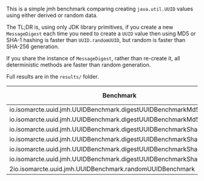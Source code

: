 This is a simple jmh benchmark comparing creating `java.util.UUID` values using either derived or random data.

The TL;DR is, using only JDK library primitives, if you create a new `MessageDigest` each time you need to create a `UUID` value then using MD5 or SHA-1 hashing is faster than `UUID.randomUUID`, but random is faster than SHA-256 generation.

If you share the instance of `MessageDigest`, rather than re-create it, all deterministic methods are faster than random generation.

Full results are in the `results/` folder.

|Benchmark                                                           |Mode  |Threads |Samples |Score          |Score Error (99.9%) |Unit  |
| ------------------------------------------------------------------ | ---- | ------ | -------| ------------- | ------------------ | ---- |
|io.isomarcte.uuid.jmh.UUIDBenchmark.digestUUIDBenchmarkMd5          |thrpt |14      |50      |1029726.868709 |25070.778880        |ops/s |
|io.isomarcte.uuid.jmh.UUIDBenchmark.digestUUIDBenchmarkMd5Shared    |thrpt |14      |50      |1392467.867144 |43813.309841        |ops/s |
|io.isomarcte.uuid.jmh.UUIDBenchmark.digestUUIDBenchmarkSha1         |thrpt |14      |50      |698416.789480  |12767.231542        |ops/s |
|io.isomarcte.uuid.jmh.UUIDBenchmark.digestUUIDBenchmarkSha1Shared   |thrpt |14      |50      |1595305.292869 |61465.904377        |ops/s |
|io.isomarcte.uuid.jmh.UUIDBenchmark.digestUUIDBenchmarkSha256       |thrpt |14      |50      |675192.567710  |9515.900212         |ops/s |
|io.isomarcte.uuid.jmh.UUIDBenchmark.digestUUIDBenchmarkSha256Shared |thrpt |14      |50      |1471128.651168 |47989.000330        |ops/s |
|2io.isomarcte.uuid.jmh.UUIDBenchmark.randomUUIDBenchmark            |thrpt |14      |50      |896512.094796  |11097.132359        |ops/s |
